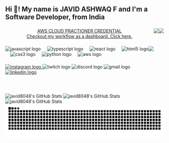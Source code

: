 <h2 align="left">Hi 👋! My name is <b> JAVID ASHWAQ F </b> and I'm a Software Developer, from India</h2>

###

<div align="center">
  <img align="right" height="150" src="https://images.credly.com/images/44e2c252-5d19-4574-9646-005f7225bf53/image.png"  />
  <img align="right" height="150" src="https://encrypted-tbn0.gstatic.com/images?q=tbn:ANd9GcTXmRv55UMLge61IpP8wFv1onjUHAKq1PkoWQ&s"  />
 <a href="https://www.credly.com/badges/72616bc6-1d35-4a5a-9463-778db3c05c47" target=”_blank”>AWS CLOUD PRACTIONER CREDENTIAL</a> </br>
 <a href="[https://www.credly.com/badges/72616bc6-1d35-4a5a-9463-778db3c05c47](https://rowadz.github.io/vexpest_V2/#/dashboard/javid8048)" target=”_blank”>Checkout my workflow as a dashboard. Click here.</a>
</div>

###

<img align="right" height="150" src="[https://i.imgflip.com/65efzo.gif](https://cdn.dribbble.com/users/2401141/screenshots/5487982/media/f94135193d842e240e9c1267e4d9ca89.gif)"  />

###

<div align="left">
  <img src="https://cdn.jsdelivr.net/gh/devicons/devicon/icons/javascript/javascript-original.svg" height="30" alt="javascript logo"  />
  <img width="12" />
  <img src="https://cdn.jsdelivr.net/gh/devicons/devicon/icons/typescript/typescript-original.svg" height="30" alt="typescript logo"  />
  <img width="12" />
  <img src="https://cdn.jsdelivr.net/gh/devicons/devicon/icons/react/react-original.svg" height="30" alt="react logo"  />
  <img width="12" />
  <img src="https://cdn.jsdelivr.net/gh/devicons/devicon/icons/html5/html5-original.svg" height="30" alt="html5 logo"  />
  <img width="12" />
  <img src="https://cdn.jsdelivr.net/gh/devicons/devicon/icons/css3/css3-original.svg" height="30" alt="css3 logo"  />
  <img width="12" />
  <img src="https://cdn.jsdelivr.net/gh/devicons/devicon/icons/python/python-original.svg" height="30" alt="python logo"  />
  <img width="12" />
  <img src="https://i.pinimg.com/originals/4a/41/7d/4a417d1f8cab870d4e93498ae1ae2d21.png" height="30" alt="aws logo"  />
  <img width="12" />
</div>

###

<div align="left">
<!--   <img src="https://img.shields.io/static/v1?message=Youtube&logo=youtube&label=&color=FF0000&logoColor=white&labelColor=&style=for-the-badge" height="35" alt="youtube logo"  /> -->
  <a href="https://www.instagram.com/javid_ashwaq_f/"> 
  <img src="https://img.shields.io/static/v1?message=Instagram&logo=instagram&label=&color=E4405F&logoColor=white&labelColor=&style=for-the-badge" height="35" alt="instagram logo"  />
  </a> 
  <img src="https://img.shields.io/static/v1?message=Twitch&logo=twitch&label=&color=9146FF&logoColor=white&labelColor=&style=for-the-badge" height="35" alt="twitch logo"  />
  <img src="https://img.shields.io/static/v1?message=Discord&logo=discord&label=&color=7289DA&logoColor=white&labelColor=&style=for-the-badge" height="35" alt="discord logo"  />
  <img src="https://img.shields.io/static/v1?message=Gmail&logo=gmail&label=&color=D14836&logoColor=white&labelColor=&style=for-the-badge" height="35" alt="gmail logo"  />
   <a href="https://linkedin.com/in/javid-ashwaq-f/"> 
  <img src="https://img.shields.io/static/v1?message=LinkedIn&logo=linkedin&label=&color=0077B5&logoColor=white&labelColor=&style=for-the-badge" height="35" alt="linkedin logo"  />
  </a> 
</div>

###

<br clear="both">
<div display="flex">
  <img style="height: 12rem" src="https://github-readme-streak-stats.herokuapp.com/?user=javid8048&theme=default&hide_border=true" alt="javid8048's GitHub Stats" />
  <img style="height: 12rem" src="https://github-readme-stats.vercel.app/api/top-langs/?username=javid8048&theme=default&show_icons=true&hide_border=true&layout=compact" alt="javid8048's GitHub Stats" />
  <img style="height: 12rem" src="https://github-readme-stats.vercel.app/api?username=javid8048&theme=default&show_icons=true&hide_border=true&count_private=true" alt="javid8048's GitHub Stats" />
</div>
<img src="https://github.com/GuillaumeFalourd/GuillaumeFalourd/blob/output/github-contribution-grid-snake.svg" alt="Snake animation" />

###
<!--
**Javid8048/javid8048** is a ✨ _special_ ✨ repository because its `README.md` (this file) appears on your GitHub profile.

Here are some ideas to get you started:

- 🔭 I’m currently working on ...
- 🌱 I’m currently learning ...
- 👯 I’m looking to collaborate on ...
- 🤔 I’m looking for help with ...
- 💬 Ask me about ...
- 📫 How to reach me: ...
- 😄 Pronouns: ...
- ⚡ Fun fact: ...
-->
